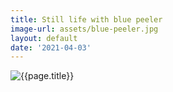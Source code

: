 ```yaml
---
title: Still life with blue peeler
image-url: assets/blue-peeler.jpg
layout: default
date: '2021-04-03'
---
```


<div>
<img class="artwork" title="{{page.title}}" src= "/pictures/{{page.image-url}}" />
</div>